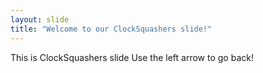 ```yaml
---
layout: slide
title: "Welcome to our ClockSquashers slide!"
---
```

This is ClockSquashers slide
Use the left arrow to go back!
